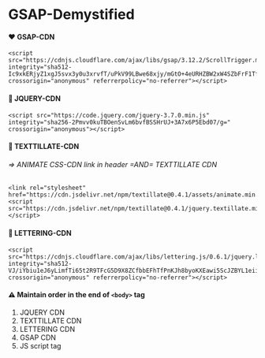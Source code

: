 # GSAP-Demystified

#### ♥ GSAP-CDN

```
<script src="https://cdnjs.cloudflare.com/ajax/libs/gsap/3.12.2/ScrollTrigger.min.js" integrity="sha512-Ic9xkERjyZ1xgJ5svx3y0u3xrvfT/uPkV99LBwe68xjy/mGtO+4eURHZBW2xW4SZbFrF1Tf090XqB+EVgXnVjw==" crossorigin="anonymous" referrerpolicy="no-referrer"></script>
```
#### 💛 JQUERY-CDN

```
<script src="https://code.jquery.com/jquery-3.7.0.min.js" integrity="sha256-2Pmvv0kuTBOenSvLm6bvfBSSHrUJ+3A7x6P5Ebd07/g=" crossorigin="anonymous"></script>
```

#### 💜 TEXTTILLATE-CDN
###### => ANIMATE CSS-CDN link in header =AND=  TEXTTILLATE CDN

```
<link rel="stylesheet" href="https://cdn.jsdelivr.net/npm/textillate@0.4.1/assets/animate.min.css">
<script src="https://cdn.jsdelivr.net/npm/textillate@0.4.1/jquery.textillate.min.js"></script>
```

#### 💙 LETTERING-CDN
```
<script src="https://cdnjs.cloudflare.com/ajax/libs/lettering.js/0.6.1/jquery.lettering.min.js" integrity="sha512-VJ/iYbiu1eJ6yLimfTi65t2R9TFcG5D9X8ZCfbbEFhTfPnKJh8byoKXEawi5ScJZBYL1eiirL1+MczZDx0Tz9Q==" crossorigin="anonymous" referrerpolicy="no-referrer"></script>
```
#### ⚠️ Maintain order in the end of `<body>` tag
1. JQUERY CDN
2. TEXTTILLATE CDN
3. LETTERING CDN
4. GSAP CDN
5. JS script tag
